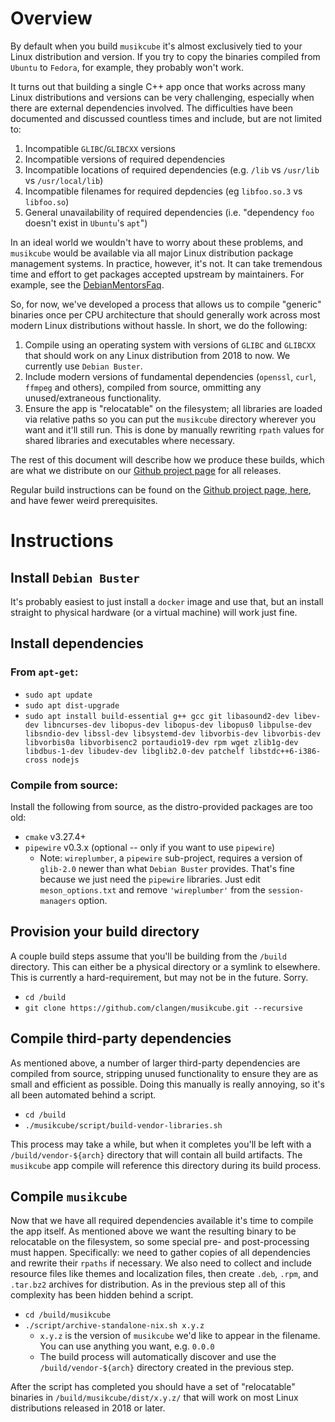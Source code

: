 # Overview

By default when you build `musikcube` it's almost exclusively tied to your Linux distribution and version. If you try to copy the binaries compiled from `Ubuntu` to `Fedora`, for example, they probably won't work.

It turns out that building a single C++ app once that works across many Linux distributions and versions can be very challenging, especially when there are external dependencies involved. The difficulties have been documented and discussed countless times and include, but are not limited to:

1. Incompatible `GLIBC`/`GLIBCXX` versions
2. Incompatible versions of required dependencies
3. Incompatible locations of required dependencies (e.g. `/lib` vs `/usr/lib` vs `/usr/local/lib`)
4. Incompatible filenames for required depdencies (eg `libfoo.so.3` vs `libfoo.so`)
5. General unavailability of required dependencies (i.e. "dependency `foo` doesn't exist in `Ubuntu`'s `apt`")

In an ideal world we wouldn't have to worry about these problems, and `musikcube` would be available via all major Linux distribution package management systems. In practice, however, it's not. It can take tremendous time and effort to get packages accepted upstream by maintainers. For example, see the [DebianMentorsFaq](https://wiki.debian.org/DebianMentorsFaq).

So, for now, we've developed a process that allows us to compile "generic" binaries once per CPU architecture that should generally work across most modern Linux distributions without hassle. In short, we do the following:

1. Compile using an operating system with versions of `GLIBC` and `GLIBCXX` that should work on any Linux distribution from 2018 to now. We currently use `Debian Buster`.
2. Include modern versions of fundamental dependencies (`openssl`, `curl`, `ffmpeg` and others), compiled from source, ommitting any unused/extraneous functionality.
3. Ensure the app is "relocatable" on the filesystem; all libraries are loaded via relative paths so you can put the `musikcube` directory wherever you want and it'll still run. This is done by manually rewriting `rpath` values for shared libraries and executables where necessary.

The rest of this document will describe how we produce these builds, which are what we distribute on our [Github project page](https://github.com/clangen/musikcube/releases) for all releases.

Regular build instructions can be found on the [Github project page, here](https://github.com/clangen/musikcube/wiki/building), and have fewer weird prerequisites.

# Instructions

## Install `Debian Buster`

It's probably easiest to just install a `docker` image and use that, but an install straight to physical hardware (or a virtual machine) will work just fine.

## Install dependencies

### From `apt-get`:

- `sudo apt update`
- `sudo apt dist-upgrade`
- `sudo apt install build-essential g++ gcc git libasound2-dev libev-dev libncurses-dev libopus-dev libopus-dev libopus0 libpulse-dev libsndio-dev libssl-dev libsystemd-dev libvorbis-dev libvorbis-dev libvorbis0a libvorbisenc2 portaudio19-dev rpm wget zlib1g-dev libdbus-1-dev libudev-dev libglib2.0-dev patchelf libstdc++6-i386-cross nodejs`

### Compile from source:

Install the following from source, as the distro-provided packages are too old:

- `cmake` v3.27.4+
- `pipewire` v0.3.x (optional -- only if you want to use `pipewire`)
  - Note: `wireplumber`, a `pipewire` sub-project, requires a version of `glib-2.0` newer than what `Debian Buster` provides. That's fine because we just need the `pipewire` libraries. Just edit `meson_options.txt` and remove `'wireplumber'` from the `session-managers` option.

## Provision your build directory

A couple build steps assume that you'll be building from the `/build` directory. This can either be a physical directory or a symlink to elsewhere. This is currently a hard-requirement, but may not be in the future. Sorry.

- `cd /build`
- `git clone https://github.com/clangen/musikcube.git --recursive`

## Compile third-party dependencies

As mentioned above, a number of larger third-party dependencies are compiled from source, stripping unused functionality to ensure they are as small and efficient as possible. Doing this manually is really annoying, so it's all been automated behind a script.

- `cd /build`
- `./musikcube/script/build-vendor-libraries.sh`

This process may take a while, but when it completes you'll be left with a `/build/vendor-${arch}` directory that will contain all build artifacts. The `musikcube` app compile will reference this directory during its build process.

## Compile `musikcube`

Now that we have all required dependencies available it's time to compile the app itself. As mentioned above we want the resulting binary to be relocatable on the filesystem, so some special pre- and post-processing must happen. Specifically: we need to gather copies of all dependencies and rewrite their `rpaths` if necessary. We also need to collect and include resource files like themes and localization files, then create `.deb`, `.rpm`, and `.tar.bz2` archives for distribution. As in the previous step all of this complexity has been hidden behind a script.

- `cd /build/musikcube`
- `./script/archive-standalone-nix.sh x.y.z`
  - `x.y.z` is the version of `musikcube` we'd like to appear in the filename. You can use anything you want, e.g. `0.0.0`
  - The build process will automatically discover and use the `/build/vendor-${arch}` directory created in the previous step.

After the script has completed you should have a set of "relocatable" binaries in `/build/musikcube/dist/x.y.z/` that will work on most Linux distributions released in 2018 or later.
